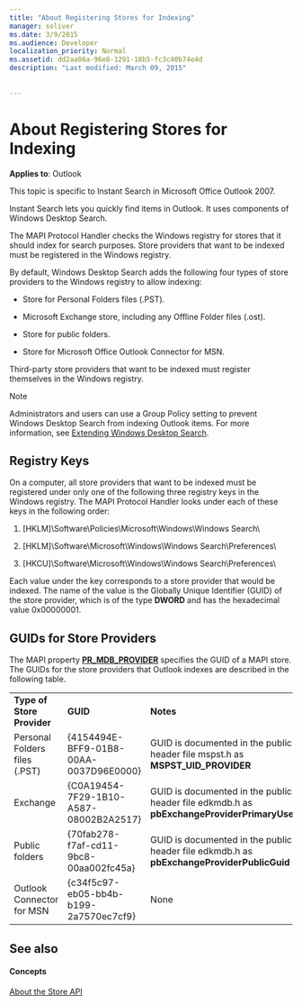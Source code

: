 ```yaml
---
title: "About Registering Stores for Indexing"
manager: soliver
ms.date: 3/9/2015
ms.audience: Developer
localization_priority: Normal
ms.assetid: dd2aa06a-96e8-1291-18b5-fc3c40b74e4d
description: "Last modified: March 09, 2015"
 
 
---
```


# About Registering Stores for Indexing

  
  
**Applies to**: Outlook 
  
This topic is specific to Instant Search in Microsoft Office Outlook 2007.
  
Instant Search lets you quickly find items in Outlook. It uses components of Windows Desktop Search.
  
The MAPI Protocol Handler checks the Windows registry for stores that it should index for search purposes. Store providers that want to be indexed must be registered in the Windows registry.
  
By default, Windows Desktop Search adds the following four types of store providers to the Windows registry to allow indexing:
  
- Store for Personal Folders files (.PST).
    
-  Microsoft Exchange store, including any Offline Folder files (.ost). 
    
-  Store for public folders. 
    
-  Store for Microsoft Office Outlook Connector for MSN. 
    
 Third-party store providers that want to be indexed must register themselves in the Windows registry. 
  
> [!NOTE]
> Administrators and users can use a Group Policy setting to prevent Windows Desktop Search from indexing Outlook items. For more information, see [Extending Windows Desktop Search](http://msdn.microsoft.com/library/2eab146a-8516-4b95-b73c-ca7f980ba233%28Office.15%29.aspx). 
  
## Registry Keys

On a computer, all store providers that want to be indexed must be registered under only one of the following three registry keys in the Windows registry. The MAPI Protocol Handler looks under each of these keys in the following order:
  
1. [HKLM]\Software\Policies\Microsoft\Windows\Windows Search\
    
2. [HKLM]\Software\Microsoft\Windows\Windows Search\Preferences\
    
3. [HKCU]\Software\Microsoft\Windows\Windows Search\Preferences\
    
 Each value under the key corresponds to a store provider that would be indexed. The name of the value is the Globally Unique Identifier (GUID) of the store provider, which is of the type **DWORD** and has the hexadecimal value 0x00000001. 
  
## GUIDs for Store Providers

The MAPI property **[PR_MDB_PROVIDER](pidtagstoreprovider-canonical-property.md)** specifies the GUID of a MAPI store. The GUIDs for the store providers that Outlook indexes are described in the following table. 
  
||||
|:-----|:-----|:-----|
|**Type of Store Provider** <br/> |**GUID** <br/> |**Notes** <br/> |
|Personal Folders files (.PST)  <br/> |{4154494E-BFF9-01B8-00AA-0037D96E0000}  <br/> |GUID is documented in the public header file mspst.h as **MSPST_UID_PROVIDER** <br/> |
|Exchange  <br/> |{C0A19454-7F29-1B10-A587-08002B2A2517}  <br/> |GUID is documented in the public header file edkmdb.h as **pbExchangeProviderPrimaryUserGuid** <br/> |
|Public folders  <br/> |{70fab278-f7af-cd11-9bc8-00aa002fc45a}  <br/> |GUID is documented in the public header file edkmdb.h as **pbExchangeProviderPublicGuid** <br/> |
|Outlook Connector for MSN  <br/> |{c34f5c97-eb05-bb4b-b199-2a7570ec7cf9}  <br/> |None  <br/> |
   
## See also

#### Concepts

[About the Store API](about-the-store-api.md)

